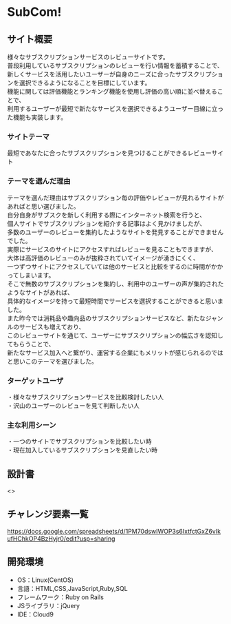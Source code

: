# SubCom!

## サイト概要
様々なサブスクリプションサービスのレビューサイトです。  
普段利用しているサブスクリプションのレビューを行い情報を蓄積することで、  
新しくサービスを活用したいユーザーが自身のニーズに合ったサブスクリプションを選択できるようになることを目標にしています。  
機能に関しては評価機能とランキング機能を使用し評価の高い順に並べ替えることで、  
利用するユーザーが最短で新たなサービスを選択できるようユーザー目線に立った機能も実装します。


### サイトテーマ
最短であなたに合ったサブスクリプションを見つけることができるレビューサイト

### テーマを選んだ理由
テーマを選んだ理由はサブスクリプション毎の評価やレビューが見れるサイトがあればと思い選びました。  
自分自身がサブスクを新しく利用する際にインターネット検索を行うと、  
個人サイトでサブスクリプションを紹介する記事はよく見かけましたが、  
多数のユーザーのレビューを集約したようなサイトを発見することができませんでした。  
実際にサービスのサイトにアクセスすればレビューを見ることもできますが、  
大体は高評価のレビューのみが抜粋されていてイメージが湧きにくく、  
一つずつサイトにアクセスしていては他のサービスと比較をするのに時間がかかってしまいます。  
そこで無数のサブスクリプションを集約し、利用中のユーザーの声が集約されたようなサイトがあれば、  
具体的なイメージを持って最短時間でサービスを選択することができると思いました。  
また昨今では消耗品や趣向品のサブスクリプションサービスなど、新たなジャンルのサービスも増えており、  
このレビューサイトを通じて、ユーザーにサブスクリプションの幅広さを認知してもらうことで、  
新たなサービス加入へと繋がり、運営する企業にもメリットが感じられるのではと思いこのテーマを選びました。  

### ターゲットユーザ
・様々なサブスクリプションサービスを比較検討したい人</br> 
・沢山のユーザーのレビューを見て判断したい人

### 主な利用シーン
・一つのサイトでサブスクリプションを比較したい時</br>
・現在加入しているサブスクリプションを見直したい時 


## 設計書
<>

## チャレンジ要素一覧
<https://docs.google.com/spreadsheets/d/1PM70dswIWOP3s6IxtfctGxZ6vIkufHChkOP4BzHyjr0/edit?usp=sharing>

## 開発環境
- OS：Linux(CentOS)
- 言語：HTML,CSS,JavaScript,Ruby,SQL
- フレームワーク：Ruby on Rails
- JSライブラリ：jQuery
- IDE：Cloud9